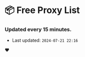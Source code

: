 # :package: Free Proxy List
### Updated every 15 minutes.

- Last updated: `2024-07-21 22:16`

:heart:
